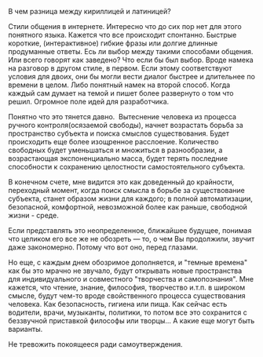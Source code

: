 В чем разница между кириллицей и латиницей?

Стили общения в интернете. Интересно что до сих пор нет для этого понятного языка. Кажется что все происходит спонтанно. Быстрые короткие, (интерактивное) гибкие фразы или долгие длинные продуманные ответы. Есь ли выбор между такими способами общения. Или всего говорят как заведено? Что если бы был выбор. Вроде намека на разговор в другом стиле, в первом. Если этому соответствуют условия для двоих, они бы могли вести диалог быстрее и длительнее по времени в целом. Либо понятный намек на второй способ. Когда каждый сам думает на темой и пишет более развернуто о том что решил. Огромное поле идей для разработчика.

Понятно что это тянется давно.  Вытеснение человека из процесса ручного контроля(осязаемой свободы), начнет возрастать борьба за пространство субъекта и поиска смыслов существования. Будет происходить еще более изощренное расслоение. Количество свободных будет уменьшаться и множиться в разнообразии, а возрастающая экспоненциально масса, будет терять последние способности к сохранению целостности самостоятельного субъекта.

В конечном счете, мне видится это как доведенный до крайности, переходный момент, когда поиск смысла в борьбе за существование субъекта, станет образом жизни для каждого; в полной автоматизации, безопасной, комфортной, невозможной более как раньше, свободной жизни - среде.

Если представлять это неопределенное, ближайшее будущее, понимая что целиком его все же не обозреть — то, о чем Вы продолжили, звучит даже закономерно. Потому что вот оно, перед глазами.

Но еще, с каждым днем обозримое дополняется, и "темные времена" как бы это мрачно не звучало, будут открывать новые пространства для индивидуального и совместного "творчества и самопознания". Мне кажется, что чтение, знание, философия, творчество и.т.п. в широком смысле, будут чем-то вроде свойственного процесса существования человека. Как безопасность, гигиена или пища. Как сейчас есть водители, врачи, музыканты, политики, то потом все это сохранится с беззвучной приставкой философы или творцы... А какие еще могут быть варианты.

Не тревожить покоящееся ради самоутверждения.